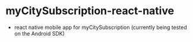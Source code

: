 # myCitySubscription-react-native

- react native mobile app for myCitySubscription (currently being tested on the Android SDK)
